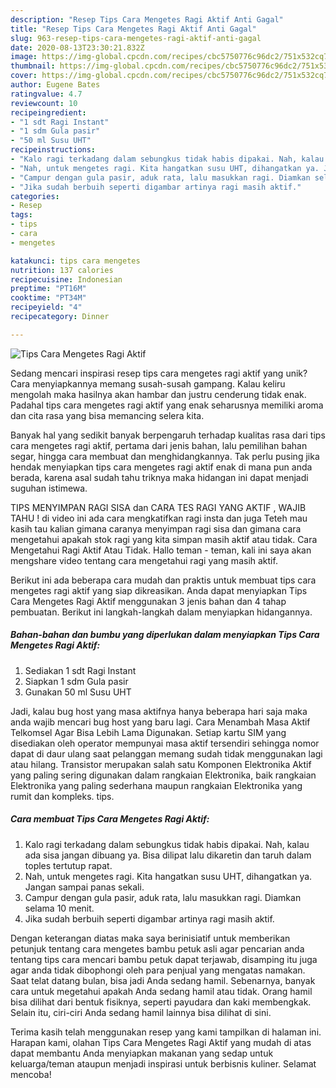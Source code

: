 ```yaml
---
description: "Resep Tips Cara Mengetes Ragi Aktif Anti Gagal"
title: "Resep Tips Cara Mengetes Ragi Aktif Anti Gagal"
slug: 963-resep-tips-cara-mengetes-ragi-aktif-anti-gagal
date: 2020-08-13T23:30:21.832Z
image: https://img-global.cpcdn.com/recipes/cbc5750776c96dc2/751x532cq70/tips-cara-mengetes-ragi-aktif-foto-resep-utama.jpg
thumbnail: https://img-global.cpcdn.com/recipes/cbc5750776c96dc2/751x532cq70/tips-cara-mengetes-ragi-aktif-foto-resep-utama.jpg
cover: https://img-global.cpcdn.com/recipes/cbc5750776c96dc2/751x532cq70/tips-cara-mengetes-ragi-aktif-foto-resep-utama.jpg
author: Eugene Bates
ratingvalue: 4.7
reviewcount: 10
recipeingredient:
- "1 sdt Ragi Instant"
- "1 sdm Gula pasir"
- "50 ml Susu UHT"
recipeinstructions:
- "Kalo ragi terkadang dalam sebungkus tidak habis dipakai. Nah, kalau ada sisa jangan dibuang ya. Bisa dilipat lalu dikaretin dan taruh dalam toples tertutup rapat."
- "Nah, untuk mengetes ragi. Kita hangatkan susu UHT, dihangatkan ya. Jangan sampai panas sekali."
- "Campur dengan gula pasir, aduk rata, lalu masukkan ragi. Diamkan selama 10 menit."
- "Jika sudah berbuih seperti digambar artinya ragi masih aktif."
categories:
- Resep
tags:
- tips
- cara
- mengetes

katakunci: tips cara mengetes 
nutrition: 137 calories
recipecuisine: Indonesian
preptime: "PT16M"
cooktime: "PT34M"
recipeyield: "4"
recipecategory: Dinner

---
```



![Tips Cara Mengetes Ragi Aktif](https://img-global.cpcdn.com/recipes/cbc5750776c96dc2/751x532cq70/tips-cara-mengetes-ragi-aktif-foto-resep-utama.jpg)

Sedang mencari inspirasi resep tips cara mengetes ragi aktif yang unik? Cara menyiapkannya memang susah-susah gampang. Kalau keliru mengolah maka hasilnya akan hambar dan justru cenderung tidak enak. Padahal tips cara mengetes ragi aktif yang enak seharusnya memiliki aroma dan cita rasa yang bisa memancing selera kita.

Banyak hal yang sedikit banyak berpengaruh terhadap kualitas rasa dari tips cara mengetes ragi aktif, pertama dari jenis bahan, lalu pemilihan bahan segar, hingga cara membuat dan menghidangkannya. Tak perlu pusing jika hendak menyiapkan tips cara mengetes ragi aktif enak di mana pun anda berada, karena asal sudah tahu triknya maka hidangan ini dapat menjadi suguhan istimewa.

TIPS MENYIMPAN RAGI SISA dan CARA TES RAGI YANG AKTIF , WAJIB TAHU ! di video ini ada cara mengkatifkan ragi insta dan juga Teteh mau kasih tau kalian gimana caranya menyimpan ragi sisa dan gimana cara mengetahui apakah stok ragi yang kita simpan masih aktif atau tidak. Cara Mengetahui Ragi Aktif Atau Tidak. Hallo teman - teman, kali ini saya akan mengshare video tentang cara mengetahui ragi yang masih aktif.


Berikut ini ada beberapa cara mudah dan praktis untuk membuat tips cara mengetes ragi aktif yang siap dikreasikan. Anda dapat menyiapkan Tips Cara Mengetes Ragi Aktif menggunakan 3 jenis bahan dan 4 tahap pembuatan. Berikut ini langkah-langkah dalam menyiapkan hidangannya.

<!--inarticleads1-->

##### Bahan-bahan dan bumbu yang diperlukan dalam menyiapkan Tips Cara Mengetes Ragi Aktif:

1. Sediakan 1 sdt Ragi Instant
1. Siapkan 1 sdm Gula pasir
1. Gunakan 50 ml Susu UHT


Jadi, kalau bug host yang masa aktifnya hanya beberapa hari saja maka anda wajib mencari bug host yang baru lagi. Cara Menambah Masa Aktif Telkomsel Agar Bisa Lebih Lama Digunakan. Setiap kartu SIM yang disediakan oleh operator mempunyai masa aktif tersendiri sehingga nomor dapat di daur ulang saat pelanggan memang sudah tidak menggunakan lagi atau hilang. Transistor merupakan salah satu Komponen Elektronika Aktif yang paling sering digunakan dalam rangkaian Elektronika, baik rangkaian Elektronika yang paling sederhana maupun rangkaian Elektronika yang rumit dan kompleks. tips. 

<!--inarticleads2-->

##### Cara membuat Tips Cara Mengetes Ragi Aktif:

1. Kalo ragi terkadang dalam sebungkus tidak habis dipakai. Nah, kalau ada sisa jangan dibuang ya. Bisa dilipat lalu dikaretin dan taruh dalam toples tertutup rapat.
1. Nah, untuk mengetes ragi. Kita hangatkan susu UHT, dihangatkan ya. Jangan sampai panas sekali.
1. Campur dengan gula pasir, aduk rata, lalu masukkan ragi. Diamkan selama 10 menit.
1. Jika sudah berbuih seperti digambar artinya ragi masih aktif.


Dengan keterangan diatas maka saya berinisiatif untuk memberikan petunjuk tentang cara mengetes bambu petuk asli agar pencarian anda tentang tips cara mencari bambu petuk dapat terjawab, disamping itu juga agar anda tidak dibophongi oleh para penjual yang mengatas namakan. Saat telat datang bulan, bisa jadi Anda sedang hamil. Sebenarnya, banyak cara untuk megetahui apakah Anda sedang hamil atau tidak. Orang hamil bisa dilihat dari bentuk fisiknya, seperti payudara dan kaki membengkak. Selain itu, ciri-ciri Anda sedang hamil lainnya bisa dilihat di sini. 

Terima kasih telah menggunakan resep yang kami tampilkan di halaman ini. Harapan kami, olahan Tips Cara Mengetes Ragi Aktif yang mudah di atas dapat membantu Anda menyiapkan makanan yang sedap untuk keluarga/teman ataupun menjadi inspirasi untuk berbisnis kuliner. Selamat mencoba!
